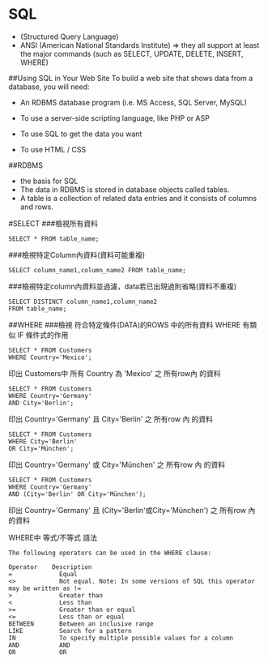# SQL
- (Structured Query Language)
- ANSI (American National Standards Institute)
  => they all support at least the major commands (such as SELECT, UPDATE, DELETE, INSERT, WHERE)

##Using SQL in Your Web Site
To build a web site that shows data from a database, you will need:

- An RDBMS database program (i.e. MS Access, SQL Server, MySQL)

- To use a server-side scripting language, like PHP or ASP

- To use SQL to get the data you want

- To use HTML / CSS

##RDBMS

- the basis for SQL
- The data in RDBMS is stored in database objects called tables.
- A table is a collection of related data entries and it consists of columns and rows.

#SELECT
###檢視所有資料
```
SELECT * FROM table_name;
```

###檢視特定Column內資料(資料可能重複)
```
SELECT column_name1,column_name2 FROM table_name;
```

###檢視特定column內資料並過濾，data若已出現過則省略(資料不重複)
```
SELECT DISTINCT column_name1,column_name2 
FROM table_name;
```

##WHERE
###檢視 符合特定條件(DATA)的ROWS 中的所有資料
WHERE 有類似 IF 條件式的作用
```
SELECT * FROM Customers
WHERE Country='Mexico';
```
印出 Customers中 所有 Country 為 'Mexico' 之 所有row內 的資料

```
SELECT * FROM Customers
WHERE Country='Germany'
AND City='Berlin';
```
印出 Country='Germany' 且 City='Berlin' 之 所有row 內 的資料

```
SELECT * FROM Customers
WHERE City='Berlin'
OR City='München';
```
印出 Country='Germany' 或 City='München' 之 所有row 內 的資料

```
SELECT * FROM Customers
WHERE Country='Germany'
AND (City='Berlin' OR City='München');
```
印出 Country='Germany' 且 (City='Berlin'或City='München') 之 所有row 內 的資料

WHERE中 等式/不等式 語法
```
The following operators can be used in the WHERE clause:

Operator	Description
=	          Equal
<>	          Not equal. Note: In some versions of SQL this operator may be written as !=
>	          Greater than
<	          Less than
>=	          Greater than or equal
<=	          Less than or equal
BETWEEN	      Between an inclusive range
LIKE	      Search for a pattern
IN	          To specify multiple possible values for a column
AND           AND
OR            OR
```
